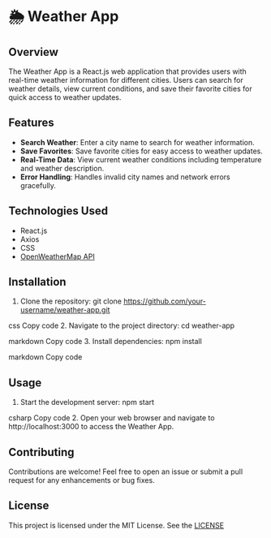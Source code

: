 # 🌦️ Weather App

## Overview
The Weather App is a React.js web application that provides users with real-time weather information for different cities. Users can search for weather details, view current conditions, and save their favorite cities for quick access to weather updates.

## Features
- **Search Weather**: Enter a city name to search for weather information.
- **Save Favorites**: Save favorite cities for easy access to weather updates.
- **Real-Time Data**: View current weather conditions including temperature and weather description.
- **Error Handling**: Handles invalid city names and network errors gracefully.

## Technologies Used
- React.js
- Axios
- CSS
- [OpenWeatherMap API](https://openweathermap.org/api)

## Installation
1. Clone the repository:
git clone https://github.com/your-username/weather-app.git

css
Copy code
2. Navigate to the project directory:
cd weather-app

markdown
Copy code
3. Install dependencies:
npm install

markdown
Copy code

## Usage
1. Start the development server:
npm start

csharp
Copy code
2. Open your web browser and navigate to http://localhost:3000 to access the Weather App.

## Contributing
Contributions are welcome! Feel free to open an issue or submit a pull request for any enhancements or bug fixes.

## License
This project is licensed under the MIT License. See the [LICENSE](LICENSE)
